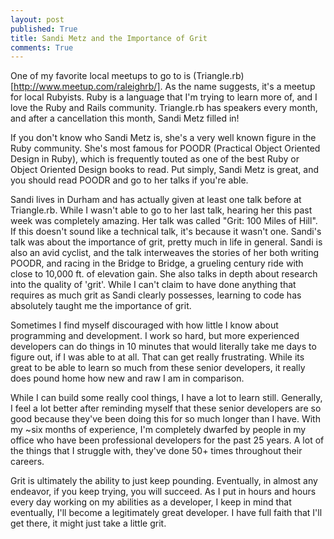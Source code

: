 ```yaml
---
layout: post
published: True
title: Sandi Metz and the Importance of Grit
comments: True
---
```


One of my favorite local meetups to go to is (Triangle.rb)[http://www.meetup.com/raleighrb/].
As the name suggests, it's a meetup for local Rubyists. Ruby is a language that I'm trying to
learn more of, and I love the Ruby and Rails community. Triangle.rb has speakers every month,
and after a cancellation this month, Sandi Metz filled in!

If you don't know who Sandi Metz is, she's a very well known figure in the Ruby community.
She's most famous for POODR (Practical Object Oriented Design in Ruby), which is frequently
touted as one of the best Ruby or Object Oriented Design books to read. Put simply, Sandi Metz is great,
and you should read POODR and go to her talks if you're able.

Sandi lives in Durham and has actually given at least one talk before at Triangle.rb. While I wasn't
able to go to her last talk, hearing her this past week was completely amazing. Her talk was called
"Grit: 100 Miles of Hill". If this doesn't sound like a technical talk, it's because it wasn't one.
Sandi's talk was about the importance of grit, pretty much in life in general. Sandi is also an avid cyclist,
and the talk interweaves the stories of her both writing POODR, and racing in the Bridge to Bridge, a
grueling century ride with close to 10,000 ft. of elevation gain. She also talks in depth about
research into the quality of 'grit'. While I can't claim to have done anything that requires as much grit as
Sandi clearly possesses, learning to code has absolutely taught me the importance of grit.

Sometimes I find myself discouraged with how little I know about programming and development. I work so hard,
but more experienced developers can do things in 10 minutes that would literally take me days to
figure out, if I was able to at all. That can get really frustrating. While its great to be able to learn
so much from these senior developers, it really does pound home how new and raw I am in comparison.

While I can build some really cool things, I have a lot to learn still. Generally, I feel a lot
better after reminding myself that these senior developers are so good because they've been doing this
for so much longer than I have. With my ~six months of experience, I'm completely dwarfed by people
in my office who have been professional developers for the past 25 years. A lot of the things that I struggle
with, they've done 50+ times throughout their careers.

Grit is ultimately the ability to just keep pounding. Eventually, in almost any endeavor, if you keep trying, you will succeed.
As I put in hours and hours every day working on my abilities as a developer, I keep in mind that eventually, I'll become
a legitimately great developer. I have full faith that I'll get there, it might just take a little grit.
